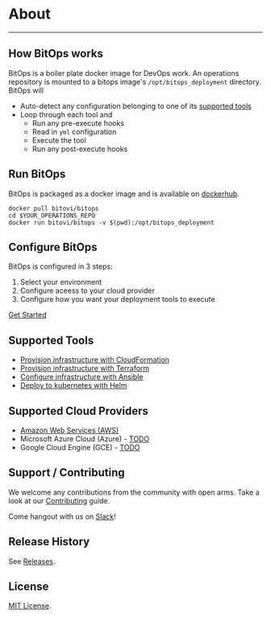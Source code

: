 # About

---------------------
## How BitOps works

BitOps is a boiler plate docker image for DevOps work. An operations repository is mounted to a bitops image's `/opt/bitops_deployment` directory. BitOps will

* Auto-detect any configuration belonging to one of its [supported tools](#supported-tools)
* Loop through each tool and
    * Run any pre-execute hooks
    * Read in `yml` configuration
    * Execute the tool
    * Run any post-execute hooks

## Run BitOps
BitOps is packaged as a docker image and is available on [dockerhub](https://hub.docker.com/r/bitovi/bitops).
```
docker pull bitovi/bitops
cd $YOUR_OPERATIONS_REPO
docker run bitovi/bitops -v $(pwd):/opt/bitops_deployment
```

## Configure BitOps

BitOps is configured in 3 steps:

1. Select your environment
2. Configure aceess to your cloud provider
3. Configure how you want your deployment tools to execute

[Get Started](configuration-base)

## Supported Tools
* [Provision infrastructure with CloudFormation](tool-configuration/configuration-cloudformation.md)
* [Provision infrastructure with Terraform](tool-configuration/configuration-terraform.md)
* [Configure infrastructure with Ansible](tool-configuration/configuration-ansible.md)
* [Deploy to kubernetes with Helm](tool-configuration/configuration-helm.md)

## Supported Cloud Providers

* [Amazon Web Services (AWS)](cloud-configuration/configuration-aws.md)
* Microsoft Azure Cloud (Azure) - [TODO](https://github.com/bitovi/bitops/issues/13)
* Google Cloud Engine (GCE) - [TODO](https://github.com/bitovi/bitops/issues/14)

## Support / Contributing

We welcome any contributions from the community with open arms. Take a look at our [Contributing](contributing/contributing.md) guide.

Come hangout with us on [Slack](https://www.bitovi.com/community/slack)!

## Release History

See [Releases](https://github.com/bitovi/bitops/releases).

## License

[MIT License](license.md).